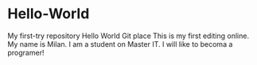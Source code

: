 # Hello-World
My first-try repository Hello World Git place
This is my first editing online. My name is Milan. I am a student on Master IT. I will like to becoma a programer!
